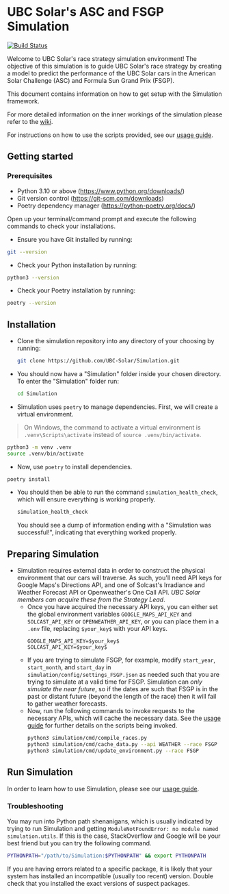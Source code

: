 # UBC Solar's ASC and FSGP Simulation

[![Build Status](https://app.travis-ci.com/UBC-Solar/Simulation.svg?branch=master)](https://app.travis-ci.com/UBC-Solar/Simulation)

Welcome to UBC Solar's race strategy simulation environment! The objective of this simulation is to guide UBC Solar's race strategy by creating a model to predict the performance of the UBC Solar cars in the American Solar Challenge (ASC) and Formula Sun Grand Prix (FSGP). 

This document contains information on how to get setup with the Simulation framework. 

For more detailed information on the inner workings of the simulation please refer to the [wiki](https://github.com/UBC-Solar/Simulation/wiki).

For instructions on how to use the scripts provided, see our [usage guide](simulation/cmd/USAGE_GUIDE.md).

## Getting started

### Prerequisites

- Python 3.10 or above (https://www.python.org/downloads/)
- Git version control (https://git-scm.com/downloads)
- Poetry dependency manager (https://python-poetry.org/docs/)

Open up your terminal/command prompt and execute the following commands to check your installations.

- Ensure you have Git installed by running: 

```bash
git --version
```

- Check your Python installation by running:

```bash
python3 --version
```

- Check your Poetry installation by running:

```bash
poetry --version
```

## Installation

- Clone the simulation repository into any directory of your choosing by running: 

    ```bash
    git clone https://github.com/UBC-Solar/Simulation.git
    ```

- You should now have a "Simulation" folder inside your chosen directory. To enter the "Simulation" folder run:

    ```bash
    cd Simulation
    ```

- Simulation uses `poetry` to manage dependencies. First, we will create a virtual environment.

> On Windows, the command to activate a virtual environment is `.venv\Scripts\activate` instead of `source .venv/bin/activate`. 

  ```bash
  python3 -m venv .venv
  source .venv/bin/activate
  ```

  - Now, use `poetry` to install dependencies.
  
  ```bash
  poetry install
  ```

- You should then be able to run the command `simulation_health_check`, which will ensure everything is working properly.

  ```bash
  simulation_health_check
  ```
  
  You should see a dump of information ending with a "Simulation was successful!", indicating that everything worked properly.

## Preparing Simulation

- Simulation requires external data in order to construct the physical environment that our cars will traverse. As such, you'll need API keys for Google Maps's Directions API, and one of Solcast's Irradiance and Weather Forecast API or Openweather's One Call API. _UBC Solar members can acquire these from the Strategy Lead_.
  - Once you have acquired the necessary API keys, you can either set the global environment variables `GOOGLE_MAPS_API_KEY` and `SOLCAST_API_KEY` or `OPENWEATHER_API_KEY`, or you can place them in a `.env` file, replacing `$your_key$` with your API keys.
    ```
    GOOGLE_MAPS_API_KEY=$your_key$
    SOLCAST_API_KEY=$your_key$
    ```
  - If you are trying to simulate FSGP, for example, modify `start_year`, `start_month`, and `start_day` in `simulation/config/settings_FSGP.json` as needed such that you are trying to simulate at a valid time for FSGP. Simulation can _only simulate the near future_, so if the dates are such that FSGP is in the past or distant future (beyond the length of the race) then it will fail to gather weather forecasts.
  - Now, run the following commands to invoke requests to the necessary APIs, which will cache the necessary data. See the [usage guide](simulation/cmd/USAGE_GUIDE.md) for further details on the scripts being invoked.
    ```bash
    python3 simulation/cmd/compile_races.py
    python3 simulation/cmd/cache_data.py --api WEATHER --race FSGP
    python3 simulation/cmd/update_environment.py --race FSGP
    ```

## Run Simulation

In order to learn how to use Simulation, please see our [usage guide](simulation/cmd/USAGE_GUIDE.md).


### Troubleshooting

You may run into Python path shenanigans, which is usually indicated by trying to run Simulation and getting `ModuleNotFoundError: no module named simulation.utils`. If this is the case, StackOverflow and Google will be your best friend but you can try the following command.
```bash
PYTHONPATH="/path/to/Simulation:$PYTHONPATH" && export PYTHONPATH
```

If you are having errors related to a specific package, it is likely that your system has installed an incompatible (usually too recent) version. Double check that you installed the exact versions of suspect packages.
